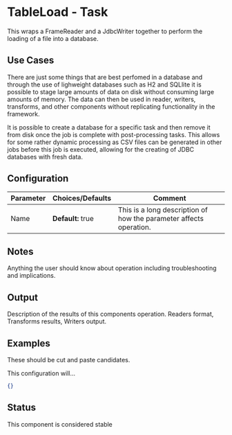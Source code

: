 # TableLoad - Task
This wraps a FrameReader and a JdbcWriter together to perform the loading of a file into a database.

## Use Cases

There are just some things that are best perfomed in a database and through the use of lighweight databases such as H2 and SQLlite it is possible to stage large amounts of data on disk without consuming large amounts of memory. The data can then be used in reader, writers, transforms, and other components without replicating functionality in the framework.

It is possible to create a database for a specific task and then remove it from disk once the job is complete with post-processing tasks. This allows for some rather dynamic processing as CSV files can be generated in other jobs before this job is executed, allowing for the creating of JDBC databases with fresh data. 

## Configuration

| Parameter | Choices/Defaults  | Comment                                                      |
| --------- | ----------------- | ------------------------------------------------------------ |
| Name      | **Default:** true | This is a long description of how the parameter affects operation. |

## Notes

Anything the user should know about operation including troubleshooting and implications.

## Output

Description of the results of this components operation. Readers format, Transforms results, Writers output.

## Examples

These should be cut and paste candidates. 

This configuration will...

```json
{}
```

## Status

This component is considered stable

